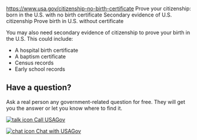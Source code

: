 

https://www.usa.gov/citizenship-no-birth-certificate
Prove your citizenship: born in the U.S. with no birth certificate
Secondary evidence of U.S. citizenship
Prove birth in U.S. without certificate

You may also need secondary evidence of citizenship to prove your birth in the U.S. This could include:

* A hospital birth certificate
* A baptism certificate
* Census records
* Early school records

Have a question?
----------------

Ask a real person any government-related question for free. They will get you the answer or let you know where to find it.

[![talk icon](https://www.usa.gov/themes/custom/usagov/images/ICONS_talk.png)
Call USAGov](https://www.usa.gov/phone)

[![chat icon](https://www.usa.gov/themes/custom/usagov/images/ICONS_chat.png)
Chat with USAGov](https://www.usa.gov/chat)
